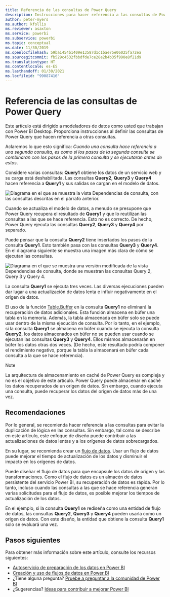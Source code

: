 ```yaml
---
title: Referencia de las consultas de Power Query
description: Instrucciones para hacer referencia a las consultas de Power Query.
author: peter-myers
ms.author: kfollis
ms.reviewer: asaxton
ms.service: powerbi
ms.subservice: powerbi
ms.topic: conceptual
ms.date: 11/30/2019
ms.openlocfilehash: 59ba1454b1409e13587d1c1bae75e06025fa72ea
ms.sourcegitcommit: fb529c4532fbbdfde7ce28e2b4b35f990e8f21d9
ms.translationtype: HT
ms.contentlocale: es-ES
ms.lasthandoff: 01/30/2021
ms.locfileid: "99087416"
---
```

# <a name="referencing-power-query-queries"></a>Referencia de las consultas de Power Query

Este artículo está dirigido a modeladores de datos como usted que trabajan con Power BI Desktop. Proporciona instrucciones al definir las consultas de Power Query que hacen referencia a otras consultas.

Aclaremos lo que esto significa: _Cuando una consulta hace referencia a una segunda consulta, es como si los pasos de la segunda consulte se combinaran con los pasos de la primera consulta y se ejecutaran antes de estos_.

Considere varias consultas: **Query1** obtiene los datos de un servicio web y su carga está deshabilitada. Las consultas **Query2**, **Query3** y **Query4** hacen referencia a **Query1** y sus salidas se cargan en el modelo de datos.

![Diagrama en el que se muestra la vista Dependencias de consulta, con las consultas descritas en el párrafo anterior.](media/power-query-referenced-queries/query-dependencies-web-service.png)

Cuando se actualiza el modelo de datos, a menudo se presupone que Power Query recupera el resultado de **Query1** y que lo reutilizan las consultas a las que se hace referencia. Esto no es correcto. De hecho, Power Query ejecuta las consultas **Query2**, **Query3** y **Query4** por separado.

Puede pensar que la consulta **Query2** tiene insertados los pasos de la consulta **Query1**. Esto también pasa con las consultas **Query3** y **Query4**. En el diagrama siguiente se muestra una imagen más clara de cómo se ejecutan las consultas.

![Diagrama en el que se muestra una versión modificada de la vista Dependencias de consulta, donde se muestran las consultas Query 2, Query 3 y Query 4.](media/power-query-referenced-queries/query-dependencies-web-service-concept.png)

La consulta **Query1** se ejecuta tres veces. Las diversas ejecuciones pueden dar lugar a una actualización de datos lenta e influir negativamente en el origen de datos.

El uso de la función [Table.Buffer](/powerquery-m/table-buffer) en la consulta **Query1** no eliminará la recuperación de datos adicionales. Esta función almacena en búfer una tabla en la memoria. Además, la tabla almacenada en búfer solo se puede usar dentro de la misma ejecución de consulta. Por lo tanto, en el ejemplo, si la consulta **Query1** se almacena en búfer cuando se ejecuta la consulta **Query2**, los datos almacenados en búfer no se pueden usar cuando se ejecutan las consultas **Query3** y **Query4**. Ellos mismos almacenarán en búfer los datos otras dos veces. (De hecho, este resultado podría componer el rendimiento negativo, porque la tabla la almacenará en búfer cada consulta a la que se hace referencia).

> [!NOTE]
> La arquitectura de almacenamiento en caché de Power Query es compleja y no es el objetivo de este artículo. Power Query puede almacenar en caché los datos recuperados de un origen de datos. Sin embargo, cuando ejecuta una consulta, puede recuperar los datos del origen de datos más de una vez.

## <a name="recommendations"></a>Recomendaciones

Por lo general, se recomienda hacer referencia a las consultas para evitar la duplicación de lógica en las consultas. Sin embargo, tal como se describe en este artículo, este enfoque de diseño puede contribuir a las actualizaciones de datos lentas y a los orígenes de datos sobrecargados.

En su lugar, se recomienda crear un [flujo de datos](../transform-model/dataflows/dataflows-introduction-self-service.md). Usar un flujo de datos puede mejorar el tiempo de actualización de los datos y disminuir el impacto en los orígenes de datos.

Puede diseñar el flujo de datos para que encapsule los datos de origen y las transformaciones. Como el flujo de datos es un almacén de datos persistente del servicio Power BI, su recuperación de datos es rápida. Por lo tanto, incluso cuando las consultas a las que se hace referencia generan varias solicitudes para el flujo de datos, es posible mejorar los tiempos de actualización de los datos.

En el ejemplo, si la consulta **Query1** se rediseña como una entidad de flujo de datos, las consultas **Query2**, **Query3** y **Query4** pueden usarla como un origen de datos. Con este diseño, la entidad que obtiene la consulta **Query1** solo se evaluará una vez.

## <a name="next-steps"></a>Pasos siguientes

Para obtener más información sobre este artículo, consulte los recursos siguientes:

- [Autoservicio de preparación de los datos en Power BI](../transform-model/dataflows/dataflows-introduction-self-service.md)
- [Creación y uso de flujos de datos en Power BI](../transform-model/dataflows/dataflows-create.md)
- ¿Tiene alguna pregunta? [Pruebe a preguntar a la comunidad de Power BI](https://community.powerbi.com/)
- ¿Sugerencias? [Ideas para contribuir a mejorar Power BI](https://ideas.powerbi.com/)